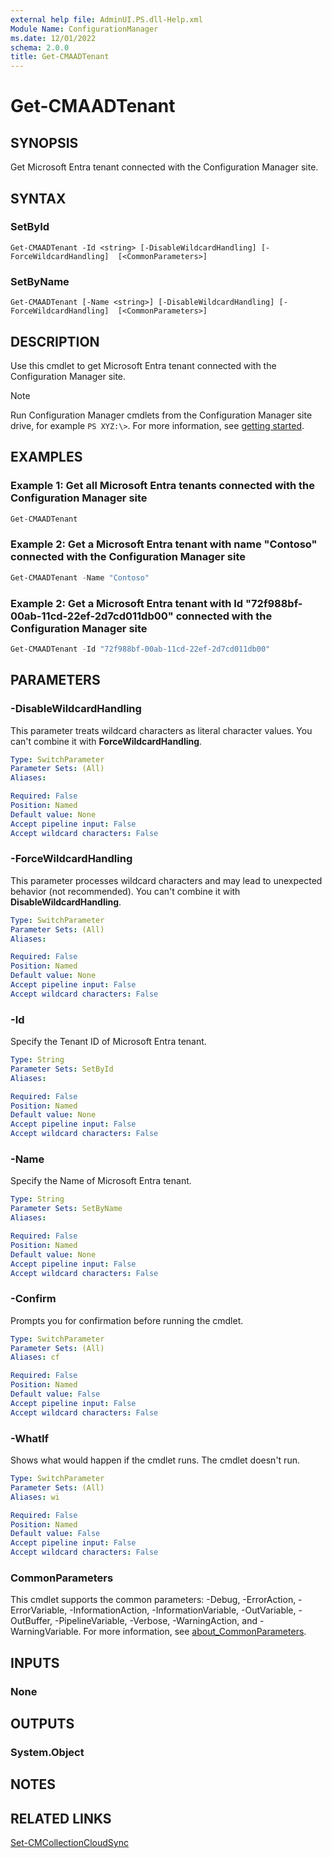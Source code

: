 ```yaml
---
external help file: AdminUI.PS.dll-Help.xml
Module Name: ConfigurationManager
ms.date: 12/01/2022
schema: 2.0.0
title: Get-CMAADTenant
---
```


# Get-CMAADTenant

## SYNOPSIS

Get Microsoft Entra tenant connected with the Configuration Manager site.

## SYNTAX

### SetById
```
Get-CMAADTenant -Id <string> [-DisableWildcardHandling] [-ForceWildcardHandling]  [<CommonParameters>]
```

### SetByName
```
Get-CMAADTenant [-Name <string>] [-DisableWildcardHandling] [-ForceWildcardHandling]  [<CommonParameters>]
```

## DESCRIPTION

Use this cmdlet to get Microsoft Entra tenant connected with the Configuration Manager site.

> [!NOTE]
> Run Configuration Manager cmdlets from the Configuration Manager site drive, for example `PS XYZ:\>`. For more information, see [getting started](/powershell/sccm/overview).

## EXAMPLES

<a name='example-1-get-all-azure-active-directory-tenants-connected-with-the-configuration-manager-site'></a>

### Example 1: Get all Microsoft Entra tenants connected with the Configuration Manager site

```powershell
Get-CMAADTenant

```

<a name='example-2-get-an-azure-active-directory-tenant-with-name-contoso-connected-with-the-configuration-manager-site'></a>

### Example 2: Get a Microsoft Entra tenant with name "Contoso" connected with the Configuration Manager site

```powershell
Get-CMAADTenant -Name "Contoso"

```

<a name='example-2-get-an-azure-active-directory-tenant-with-id-72f988bf-00ab-11cd-22ef-2d7cd011db00-connected-with-the-configuration-manager-site'></a>

### Example 2: Get a Microsoft Entra tenant with Id "72f988bf-00ab-11cd-22ef-2d7cd011db00" connected with the Configuration Manager site

```powershell
Get-CMAADTenant -Id "72f988bf-00ab-11cd-22ef-2d7cd011db00"

```

## PARAMETERS

### -DisableWildcardHandling

This parameter treats wildcard characters as literal character values. You can't combine it with **ForceWildcardHandling**.

```yaml
Type: SwitchParameter
Parameter Sets: (All)
Aliases:

Required: False
Position: Named
Default value: None
Accept pipeline input: False
Accept wildcard characters: False
```

### -ForceWildcardHandling

This parameter processes wildcard characters and may lead to unexpected behavior (not recommended). You can't combine it with **DisableWildcardHandling**.

```yaml
Type: SwitchParameter
Parameter Sets: (All)
Aliases:

Required: False
Position: Named
Default value: None
Accept pipeline input: False
Accept wildcard characters: False
```

### -Id

Specify the Tenant ID of Microsoft Entra tenant.

```yaml
Type: String
Parameter Sets: SetById
Aliases:

Required: False
Position: Named
Default value: None
Accept pipeline input: False
Accept wildcard characters: False
```

### -Name

Specify the Name of Microsoft Entra tenant.

```yaml
Type: String
Parameter Sets: SetByName
Aliases:

Required: False
Position: Named
Default value: None
Accept pipeline input: False
Accept wildcard characters: False
```

### -Confirm

Prompts you for confirmation before running the cmdlet.

```yaml
Type: SwitchParameter
Parameter Sets: (All)
Aliases: cf

Required: False
Position: Named
Default value: False
Accept pipeline input: False
Accept wildcard characters: False
```

### -WhatIf

Shows what would happen if the cmdlet runs. The cmdlet doesn't run.

```yaml
Type: SwitchParameter
Parameter Sets: (All)
Aliases: wi

Required: False
Position: Named
Default value: False
Accept pipeline input: False
Accept wildcard characters: False
```

### CommonParameters
This cmdlet supports the common parameters: -Debug, -ErrorAction, -ErrorVariable, -InformationAction, -InformationVariable, -OutVariable, -OutBuffer, -PipelineVariable, -Verbose, -WarningAction, and -WarningVariable. For more information, see [about_CommonParameters](http://go.microsoft.com/fwlink/?LinkID=113216).

## INPUTS

### None

## OUTPUTS

### System.Object

## NOTES

## RELATED LINKS

[Set-CMCollectionCloudSync](Set-CMCollectionCloudSync.md)
